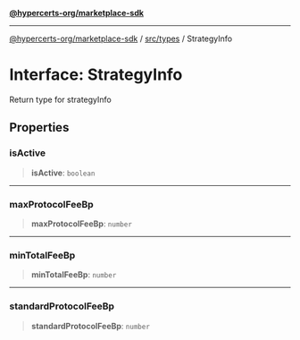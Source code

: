 [**@hypercerts-org/marketplace-sdk**](../../../README.md)

***

[@hypercerts-org/marketplace-sdk](../../../README.md) / [src/types](../README.md) / StrategyInfo

# Interface: StrategyInfo

Return type for strategyInfo

## Properties

### isActive

> **isActive**: `boolean`

***

### maxProtocolFeeBp

> **maxProtocolFeeBp**: `number`

***

### minTotalFeeBp

> **minTotalFeeBp**: `number`

***

### standardProtocolFeeBp

> **standardProtocolFeeBp**: `number`
